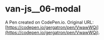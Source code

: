 # van-js__06-modal

A Pen created on CodePen.io. Original URL: [https://codepen.io/gergatron/pen/VwawWQj](https://codepen.io/gergatron/pen/VwawWQj).



